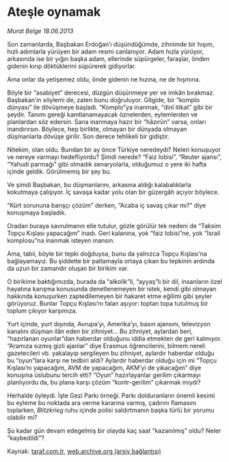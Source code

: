 # Ateşle oynamak

*Murat Belge 18.06.2013*

<div class="yazi"><p>Son zamanlarda, Başbakan Erdoğan’ı düşündüğümde, zihnimde bir hışım, hızlı adımlarla yürüyen bir adam resmi canlanıyor. Adam hızla yürüyor, arkasında ise bir yığın başka adam, ellerinde süpürgeler, faraşlar, önden gidenin kırıp döktüklerini süpürerek gidiyorlar.</p>
<p>Ama onlar da yetişemez oldu, önde gidenin ne hızına, ne de hışmına.</p>
<p>Böyle bir “asabiyet” derecesi, düzgün düşünmeye yer ve imkân bırakmaz. Başbakan’ın söylemi de, zaten bunu doğruluyor. Gitgide, bir “komplo dünyası” ile dövüşmeye başladı. “Komplo”ya inanmak, “dinî itikat” gibi bir şeydir. Tanımı gereği kanıtlanamayacak öznelerden, eylemlerden ve planlardan söz edersin. Sana inanmaya hazır bir “hâzırûn” varsa, onları inandırırsın. Böylece, hep birlikte, olmayan bir dünyada olmayan düşmanlarla dövüşe girilir. Son derece tehlikeli bir gidiştir.</p>
<p>Nitekim, olan oldu. Bundan bir ay önce Türkiye neredeydi? Neleri konuşuyor ve nereye varmayı hedefliyordu? Şimdi nerede? “Faiz lobisi”, “Reuter ajansı”, “Yahudi parmağı” gibi olmadık senaryolarla, olduğumuz o yere iki hafta içinde geldik. Görülmemiş bir şey bu.</p>
<p>Ve şimdi Başbakan, bu düşmanlarını, arkasına aldığı kalabalıklarla kokutmaya çalışıyor. İç savaşa kadar yolu olan bir güzergâh açıyor böylece.</p>
<p>“Kürt sorununa barışçı çözüm” derken, “Acaba iç savaş çıkar mı?” diye konuşmaya başladık.</p>
<p>Oradan buraya savrulmanın elle tutulur, gözle görülür tek nedeni de “Taksim Topçu Kışlası yapacağım” inadı. Geri kalanına, yok “faiz lobisi”ne, yok “İsrail komplosu”na inanmak isteyen inansın.</p>
<p>Ama, tabii, böyle bir tepki doğduysa, bunu da yalnızca Topçu Kışlası’na bağlayamayız. Bu şiddette bir patlamayla ortaya çıkan bu tepkinin ardında da uzun bir zamandır oluşan bir birikim var.</p>
<p>O birikime baktığımızda, burada da “alkolik”li, “ayyaş”lı bir dil, insanların özel hayatına karışma konusunda denetlenemeyen bir istek, kendi gibi olmayan hakkında konuşurken zaptedilemeyen bir hakaret etme eğilimi gibi şeyler görüyoruz. Bunlar Topçu Kışlası’nı falan aşıyor: toptan topa tutulmuş bir toplum çıkıyor karşımıza.</p>
<p>Yurt içinde, yurt dışında, Avrupa’yı, Amerika’yı, basın ajansını, televizyon kanalını düşman ilân eden bir zihniyet... Bu zihniyet, aylardan beri, “hazırlanan oyunlar”dan haberdar olduğunu iddia etmekten de geri kalmıyor. “Aramıza sızmış gizli ajanlar” diye Erasmus öğrencilerini, bilmem nereli gazetecileri vb. yakalayıp sergileyen bu zihniyet, aylardır haberdar olduğu bu “oyun”lara karşı ne tedbiri aldı? Aylardır haberdar olduğu için mi “Topçu Kışlası’nı yapacağım, AVM de yapacağım, AKM’yi de yıkacağım” diye konuşma üslubunu tercih etti? “Oyun” hazırlayanlar gerilim çıkarmayı planlıyordu da, bu plana karşı çözüm “kontr-gerilim” çıkarmak mıydı?</p>
<p>Herhalde öyleydi. İşte Gezi Parkı örneği. Parkı dolduranların önemli kesimi bu eyleme bu noktada ara verme kararına varmış, çadırını flamasını toplarken, <i>Blitzkrieg </i>ruhu içinde polisi saldırtmanın başka türlü bir yorumu olabilir mi?</p>
<p>Şu kadar gün devam edegelmiş bir olayda kaç saat “kazanılmış” oldu? Neler “kaybedildi”?</p>
</div>

Kaynak: [taraf.com.tr](http://www.taraf.com.tr:80/murat-belge/makale-atesle-oynamak.htm), [web.archive.org (arşiv bağlantısı)](http://web.archive.org/web/20130620184904/http://www.taraf.com.tr:80/murat-belge/makale-atesle-oynamak.htm)
